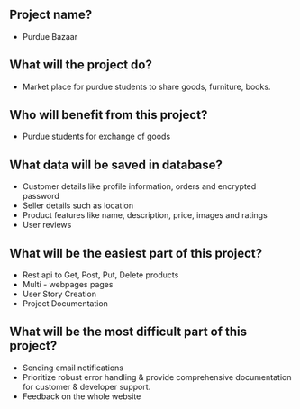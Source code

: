 ## Project name?
* Purdue Bazaar

## What will the project do?
* Market place for purdue students to share goods, furniture, books.

## Who will benefit from this project?
* Purdue students for exchange of goods

## What data will be saved in database?
* Customer details like profile information, orders and encrypted password
* Seller details such as location
* Product features like name, description, price, images and ratings
* User reviews

## What will be the easiest part of this project?
* Rest api to Get, Post, Put, Delete products
* Multi - webpages pages
* User Story Creation
* Project Documentation

## What will be the most difficult part of this project?
* Sending email notifications
* Prioritize robust error handling & provide comprehensive documentation for customer & developer support.
* Feedback on the whole website